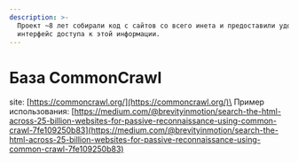 ```yaml
---
description: >-
  Проект ~8 лет собирали код с сайтов со всего инета и предоставили удобный
  интерфейс доступа к этой информации.
---
```


# База CommonCrawl

site: [https://commoncrawl.org/](https://commoncrawl.org/)\
Пример использования: [https://medium.com/@brevityinmotion/search-the-html-across-25-billion-websites-for-passive-reconnaissance-using-common-crawl-7fe109250b83](https://medium.com/@brevityinmotion/search-the-html-across-25-billion-websites-for-passive-reconnaissance-using-common-crawl-7fe109250b83)
